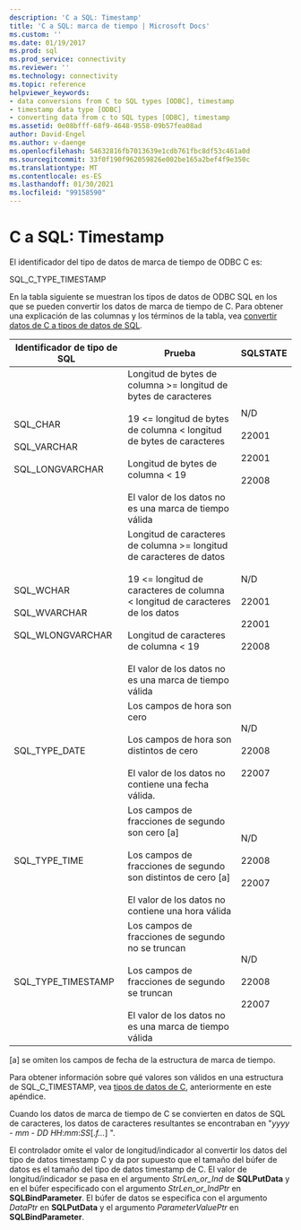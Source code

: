 ```yaml
---
description: 'C a SQL: Timestamp'
title: 'C a SQL: marca de tiempo | Microsoft Docs'
ms.custom: ''
ms.date: 01/19/2017
ms.prod: sql
ms.prod_service: connectivity
ms.reviewer: ''
ms.technology: connectivity
ms.topic: reference
helpviewer_keywords:
- data conversions from C to SQL types [ODBC], timestamp
- timestamp data type [ODBC]
- converting data from c to SQL types [ODBC], timestamp
ms.assetid: 0e08bfff-68f9-4648-9558-09b57fea08ad
author: David-Engel
ms.author: v-daenge
ms.openlocfilehash: 54632816fb7013639e1cdb761fbc8df53c461a0d
ms.sourcegitcommit: 33f0f190f962059826e002be165a2bef4f9e350c
ms.translationtype: MT
ms.contentlocale: es-ES
ms.lasthandoff: 01/30/2021
ms.locfileid: "99158590"
---
```

# <a name="c-to-sql-timestamp"></a>C a SQL: Timestamp
El identificador del tipo de datos de marca de tiempo de ODBC C es:  
  
 SQL_C_TYPE_TIMESTAMP  
  
 En la tabla siguiente se muestran los tipos de datos de ODBC SQL en los que se pueden convertir los datos de marca de tiempo de C. Para obtener una explicación de las columnas y los términos de la tabla, vea [convertir datos de C a tipos de datos de SQL](../../../odbc/reference/appendixes/converting-data-from-c-to-sql-data-types.md).  
  
|Identificador de tipo de SQL|Prueba|SQLSTATE|  
|-------------------------|----------|--------------|  
|SQL_CHAR<br /><br /> SQL_VARCHAR<br /><br /> SQL_LONGVARCHAR|Longitud de bytes de columna >= longitud de bytes de caracteres<br /><br /> 19 <= longitud de bytes de columna < longitud de bytes de caracteres<br /><br /> Longitud de bytes de columna < 19<br /><br /> El valor de los datos no es una marca de tiempo válida|N/D<br /><br /> 22001<br /><br /> 22001<br /><br /> 22008|  
|SQL_WCHAR<br /><br /> SQL_WVARCHAR<br /><br /> SQL_WLONGVARCHAR|Longitud de caracteres de columna >= longitud de caracteres de datos<br /><br /> 19 <= longitud de caracteres de columna < longitud de caracteres de los datos<br /><br /> Longitud de caracteres de columna < 19<br /><br /> El valor de los datos no es una marca de tiempo válida|N/D<br /><br /> 22001<br /><br /> 22001<br /><br /> 22008|  
|SQL_TYPE_DATE|Los campos de hora son cero<br /><br /> Los campos de hora son distintos de cero<br /><br /> El valor de los datos no contiene una fecha válida.|N/D<br /><br /> 22008<br /><br /> 22007|  
|SQL_TYPE_TIME|Los campos de fracciones de segundo son cero [a]<br /><br /> Los campos de fracciones de segundo son distintos de cero [a]<br /><br /> El valor de los datos no contiene una hora válida|N/D<br /><br /> 22008<br /><br /> 22007|  
|SQL_TYPE_TIMESTAMP|Los campos de fracciones de segundo no se truncan<br /><br /> Los campos de fracciones de segundo se truncan<br /><br /> El valor de los datos no es una marca de tiempo válida|N/D<br /><br /> 22008<br /><br /> 22007|  
  
 [a] se omiten los campos de fecha de la estructura de marca de tiempo.  
  
 Para obtener información sobre qué valores son válidos en una estructura de SQL_C_TIMESTAMP, vea [tipos de datos de C](../../../odbc/reference/appendixes/c-data-types.md), anteriormente en este apéndice.  
  
 Cuando los datos de marca de tiempo de C se convierten en datos de SQL de caracteres, los datos de caracteres resultantes se encontraban en "*yyyy* - *mm* - *DD* *HH*:*mm*:*SS*[.*f...*] ".  
  
 El controlador omite el valor de longitud/indicador al convertir los datos del tipo de datos timestamp C y da por supuesto que el tamaño del búfer de datos es el tamaño del tipo de datos timestamp de C. El valor de longitud/indicador se pasa en el argumento *StrLen_or_Ind* de **SQLPutData** y en el búfer especificado con el argumento *StrLen_or_IndPtr* en **SQLBindParameter**. El búfer de datos se especifica con el argumento *DataPtr* en **SQLPutData** y el argumento *ParameterValuePtr* en **SQLBindParameter**.
